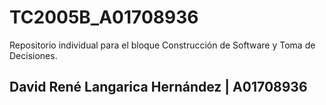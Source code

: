 # TC2005B_A01708936
Repositorio individual para el bloque Construcción de Software y Toma de Decisiones.

## David René Langarica Hernández | A01708936
